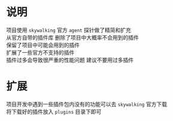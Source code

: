 # 说明
项目使用 `skywalking` 官方 `agent` 探针做了精简和扩充
<br>
从官方自带的插件库 删除了项目中大概率不会用到的插件
<br>
保留了项目中可能会用到的插件
<br>
扩展了一些官方不支持的插件
<br>
插件过多会导致很严重的性能问题 建议不要用过多插件
# 扩展
项目开发中遇到一些插件包内没有的功能可以去 `skywalking` 官方下载
<br>
将下载好的插件放入 `plugins` 目录下即可